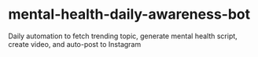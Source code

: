 # mental-health-daily-awareness-bot
Daily automation to fetch trending topic, generate mental health script, create video, and auto-post to Instagram
